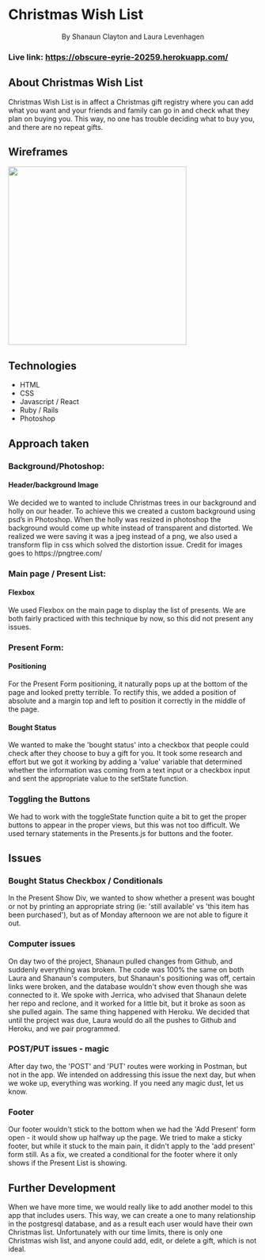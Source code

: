 # Christmas Wish List
<p align="center">
By Shanaun Clayton and Laura Levenhagen
</p>

### Live link: https://obscure-eyrie-20259.herokuapp.com/

## About Christmas Wish List
<p>
Christmas Wish List is in affect a Christmas gift registry where you can add what you want and your friends and family can go in and check what they plan on buying you. This way, no one has trouble deciding what to buy you, and there are no repeat gifts.  

## Wireframes
<img src="https://user-images.githubusercontent.com/42528266/48742923-bc27e680-ec15-11e8-8729-bd10a949247e.png" width="360"/>


## Technologies

- HTML
- CSS
- Javascript / React
- Ruby / Rails
- Photoshop


## Approach taken

### Background/Photoshop:

#### Header/background Image

<p>
We decided we to wanted to include Christmas trees in our background and holly on our header. To achieve this we created a custom background using psd’s in Photoshop. When the holly was resized in photoshop the background would come up white instead of transparent and distorted. We realized we were saving it was a jpeg instead of a png, we also used a transform flip in css which solved the distortion issue.
Credit for images goes to https://pngtree.com/
</p>

### Main page / Present List:

#### Flexbox

<p>
We used Flexbox on the main page to display the list of presents. We are both fairly practiced with this technique by now, so this did not present any issues.
</p>

### Present Form:

#### Positioning

<p>
For the Present Form positioning, it naturally pops up at the bottom of the page and looked pretty terrible. To rectify this, we added a position of absolute and a margin top and left to position it correctly in the middle of the page.
</p>

#### Bought Status

<p>
We wanted to make the 'bought status' into a checkbox that people could check after they choose to buy a gift for you. It took some research and effort but we got it working by adding a 'value' variable that determined whether the information was coming from a text input or a checkbox input and sent the appropriate value to the setState function.
</p>

### Toggling the Buttons

<p>
We had to work with the toggleState function quite a bit to get the proper buttons to appear in the proper views, but this was not too difficult. We used ternary statements in the Presents.js for buttons and the footer.
</p>

## Issues

### Bought Status Checkbox / Conditionals

<p>
In the Present Show Div, we wanted to show whether a present was bought or not by printing an appropriate string (ie: 'still available' vs 'this item has been purchased'), but as of Monday afternoon we are not able to figure it out.
</p>

### Computer issues

<p>
On day two of the project, Shanaun pulled changes from Github, and suddenly everything was broken. The code was 100% the same on both Laura and Shanaun's computers, but Shanaun's positioning was off, certain links were broken, and the database wouldn't show even though she was connected to it. We spoke with Jerrica, who advised that Shanaun delete her repo and reclone, and it worked for a little bit, but it broke as soon as she pulled again. The same thing happened with Heroku. We decided that until the project was due, Laura would do all the pushes to Github and Heroku, and we pair programmed.
</p>

### POST/PUT issues - magic

<p>
After day two, the 'POST' and 'PUT' routes were working in Postman, but not in the app. We intended on addressing this issue the next day, but when we woke up, everything was working. If you need any magic dust, let us know.
</p>

### Footer

<p>
Our footer wouldn't stick to the bottom when we had the 'Add Present' form open - it would show up halfway up the page. We tried to make a sticky footer, but while it stuck to the main pain, it didn't apply to the 'add present' form still. As a fix, we created a conditional for the footer where it only shows if the Present List is showing.
</p>

## Further Development

<p>
When we have more time, we would really like to add another model to this app that includes users. This way, we can create a one to many relationship in the postgresql database, and as a result each user would have their own Christmas list. Unfortunately with our time limits, there is only one Christmas wish list, and anyone could add, edit, or delete a gift, which is not ideal.
</p>
